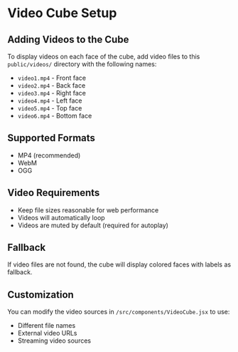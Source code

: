 # Video Cube Setup

## Adding Videos to the Cube

To display videos on each face of the cube, add video files to this `public/videos/` directory with the following names:

- `video1.mp4` - Front face
- `video2.mp4` - Back face  
- `video3.mp4` - Right face
- `video4.mp4` - Left face
- `video5.mp4` - Top face
- `video6.mp4` - Bottom face

## Supported Formats
- MP4 (recommended)
- WebM
- OGG

## Video Requirements
- Keep file sizes reasonable for web performance
- Videos will automatically loop
- Videos are muted by default (required for autoplay)

## Fallback
If video files are not found, the cube will display colored faces with labels as fallback.

## Customization
You can modify the video sources in `/src/components/VideoCube.jsx` to use:
- Different file names
- External video URLs
- Streaming video sources
